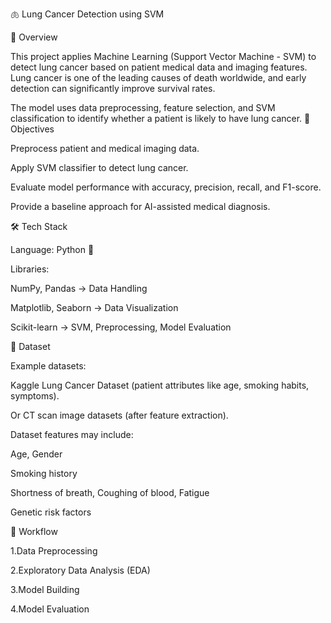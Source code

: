 🫁 Lung Cancer Detection using SVM

📌 Overview

This project applies Machine Learning (Support Vector Machine - SVM) to detect lung cancer based on patient medical data and imaging features. Lung cancer is one of the leading causes of death worldwide, and early detection can significantly improve survival rates.

The model uses data preprocessing, feature selection, and SVM classification to identify whether a patient is likely to have lung cancer.
🎯 Objectives

Preprocess patient and medical imaging data.

Apply SVM classifier to detect lung cancer.

Evaluate model performance with accuracy, precision, recall, and F1-score.

Provide a baseline approach for AI-assisted medical diagnosis.

🛠️ Tech Stack

Language: Python 🐍

Libraries:

NumPy, Pandas → Data Handling

Matplotlib, Seaborn → Data Visualization

Scikit-learn → SVM, Preprocessing, Model Evaluation

📂 Dataset

Example datasets:

Kaggle Lung Cancer Dataset (patient attributes like age, smoking habits, symptoms).

Or CT scan image datasets (after feature extraction).

Dataset features may include:

Age, Gender

Smoking history

Shortness of breath, Coughing of blood, Fatigue

Genetic risk factors

🔑 Workflow

1.Data Preprocessing

2.Exploratory Data Analysis (EDA)

3.Model Building

4.Model Evaluation
